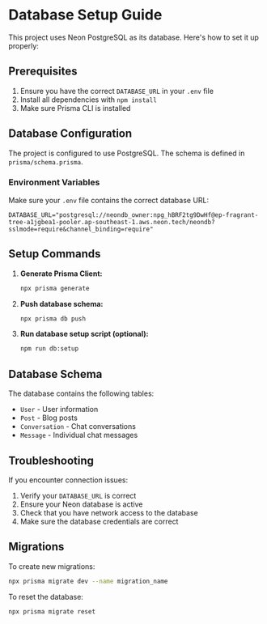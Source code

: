 # Database Setup Guide

This project uses Neon PostgreSQL as its database. Here's how to set it up properly:

## Prerequisites

1. Ensure you have the correct `DATABASE_URL` in your `.env` file
2. Install all dependencies with `npm install`
3. Make sure Prisma CLI is installed

## Database Configuration

The project is configured to use PostgreSQL. The schema is defined in `prisma/schema.prisma`.

### Environment Variables

Make sure your `.env` file contains the correct database URL:

```env
DATABASE_URL="postgresql://neondb_owner:npg_hBRF2tg9DwHf@ep-fragrant-tree-a1jgbea1-pooler.ap-southeast-1.aws.neon.tech/neondb?sslmode=require&channel_binding=require"
```

## Setup Commands

1. **Generate Prisma Client:**
   ```bash
   npx prisma generate
   ```

2. **Push database schema:**
   ```bash
   npx prisma db push
   ```

3. **Run database setup script (optional):**
   ```bash
   npm run db:setup
   ```

## Database Schema

The database contains the following tables:

- `User` - User information
- `Post` - Blog posts
- `Conversation` - Chat conversations
- `Message` - Individual chat messages

## Troubleshooting

If you encounter connection issues:

1. Verify your `DATABASE_URL` is correct
2. Ensure your Neon database is active
3. Check that you have network access to the database
4. Make sure the database credentials are correct

## Migrations

To create new migrations:

```bash
npx prisma migrate dev --name migration_name
```

To reset the database:

```bash
npx prisma migrate reset
```